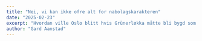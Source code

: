 ```yaml
---
title: "Nei, vi kan ikke ofre alt for nabolagskarakteren"
date: "2025-02-23"
excerpt: "Hvordan ville Oslo blitt hvis Grünerløkka måtte bli bygd som trehus?"
author: "Gard Aanstad"
---
```

